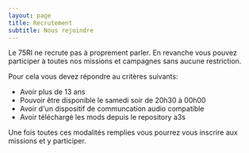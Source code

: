 ```yaml
---
layout: page
title: Recrutement
subtitle: Nous rejoindre
---
```

Le 75RI ne recrute pas à proprement parler. En revanche vous pouvez participer
à toutes nos missions et campagnes sans aucune restriction.

Pour cela vous devez répondre au critères suivants:

  * Avoir plus de 13 ans
  * Pouvoir être disponible le samedi soir de 20h30 à 00h00
  * Avoir d'un dispositif de communcation audio compatible
  * Avoir téléchargé les mods depuis le repository a3s

Une fois toutes ces modalités remplies vous pourrez vous inscrire aux missions
et y participer.
